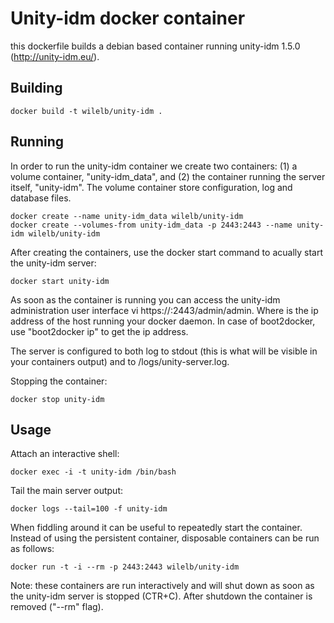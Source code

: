 # Unity-idm docker container

this dockerfile builds a debian based container running unity-idm 1.5.0 (http://unity-idm.eu/).

## Building
```
docker build -t wilelb/unity-idm .
```

## Running
In order to run the unity-idm container we create two containers: (1) a volume container, "unity-idm_data", and (2) the container running the server itself, "unity-idm".
The volume container store configuration, log and database files.
```
docker create --name unity-idm_data wilelb/unity-idm
docker create --volumes-from unity-idm_data -p 2443:2443 --name unity-idm wilelb/unity-idm
```

After creating the containers, use the docker start command to acually start the unity-idm server:
```
docker start unity-idm
```

As soon as the container is running you can access the unity-idm administration user interface vi https://<IP>:2443/admin/admin.
Where <IP> is the ip address of the host running your docker daemon. In case of boot2docker, use "boot2docker ip" to get the ip address.

The server is configured to both log to stdout (this is what will be visible in your containers output) and to <unity-idm>/logs/unity-server.log.

Stopping the container:
```
docker stop unity-idm
```

## Usage

Attach an interactive shell:
```
docker exec -i -t unity-idm /bin/bash
```

Tail the main server output:
```
docker logs --tail=100 -f unity-idm 
```

When fiddling around it can be useful to repeatedly start the container. Instead of using the persistent container, disposable containers can be run as follows:
```
docker run -t -i --rm -p 2443:2443 wilelb/unity-idm
```
Note: these containers are run interactively and will shut down as soon as the unity-idm server is stopped (CTR+C). After shutdown the container is removed ("--rm" flag).

